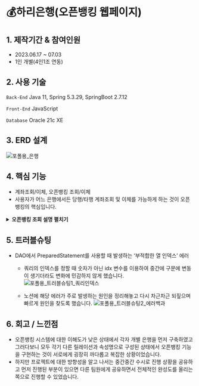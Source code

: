 # 💰하리은행(오픈뱅킹 웹페이지)
## 1. 제작기간 & 참여인원
- 2023.06.17 ~ 07.03
- 1인 개별(4인1조 연동)
  
## 2. 사용 기술
`Back-End` Java 11, Spring 5.3.29, SpringBoot 2.7.12

`Front-End` JavaScript

`Database` Oracle 21c XE

## 3. ERD 설계
![포폴용_은행](https://github.com/water4360/web-Hari-Bank/assets/121849929/61d32f86-f7ac-4d37-83c3-507ad795f240)


## 4. 핵심 기능
- 계좌조회/이체, 오픈뱅킹 조회/이체
- 사용자가 어느 은행에서든 당행/타행 계좌조회 및 이체를 가능하게 하는 것이 오픈뱅킹의 핵심입니다.

<details>
<summary><b>오픈뱅킹 조회 설명 펼치기</b></summary>


<!-- summary 아래 한칸 공백 두어야함 -->
- <오픈뱅킹 조회>기능의 시퀀스 다이어그램입니다.
    - 먼저 오픈뱅킹 서비스를 이용하기 위해서는 당행 계좌조회와 달리 외부DB에 접속해서 데이터를 전달받아야 했고 그러려면 동일인 여부를 판단할 사용자 정보 확인이 필요했습니다.
    - 대부분의 은행에서 휴대폰 본인인증을 통해 연동하는 것에 착안하여 본 프로젝트에서도 이름, 생년월일, 휴대폰번호가 동일한 경우 동일인으로 판단하려 했으나 여러 제약상황으로 인해 [아이디]를 전달하여 조회하였습니다.
   ![포폴용_오픈뱅킹조회_시퀀스](https://github.com/water4360/web-Hari-Bank/assets/121849929/64b4a480-ea36-45f2-b328-81ccd17045f1)


</details>

## 5. 트러블슈팅
- DAO에서 PreparedStatement를 사용할 때 발생하는 ‘부적합한 열 인덱스’ 에러
    - 쿼리의 인덱스를 정할 때 숫자가 아닌 idx 변수를 이용하여 중간에 구문에 변동이 생기더라도 변화에 민감하지 않게 했습니다.
    ![포폴용_트러블슈팅1_쿼리인덱스](https://github.com/water4360/web-Hari-Bank/assets/121849929/9679b1f6-bd1e-492f-a9f7-61af59839b96)


    
    - 노션에 해당 에러가 주로 발생하는 원인을 정리해놓고 다시 차근차근 되짚으며 빠르게 원인을 찾도록 했습니다.
    ![포폴용_트러블슈팅2_에러백과](https://github.com/water4360/web-Hari-Bank/assets/121849929/28d327ff-7f69-45ca-b923-e245100a03b4)

## 6. 회고 / 느낀점
- 오픈뱅킹 시스템에 대한 이해도가 낮은 상태에서 각자 개별 은행을 먼저 구축하였고 그러다보니 모두 각기 다른 릴레이션과 속성명으로 구성된 상태에서 오픈뱅킹 기능을 구현하는 것이 서로에게 굉장히 까다롭고 복잡한 상황이었습니다.
- 하지만 프로젝트에 대한 방향성을 알고 나서는 중간중간 수시로 진행 상황을 공유하고 먼저 진행된 부분이 있으면 다른 팀원에게 공유하면서 전체적인 완성도를 올리는 쪽으로 진행할 수 있었습니다.

